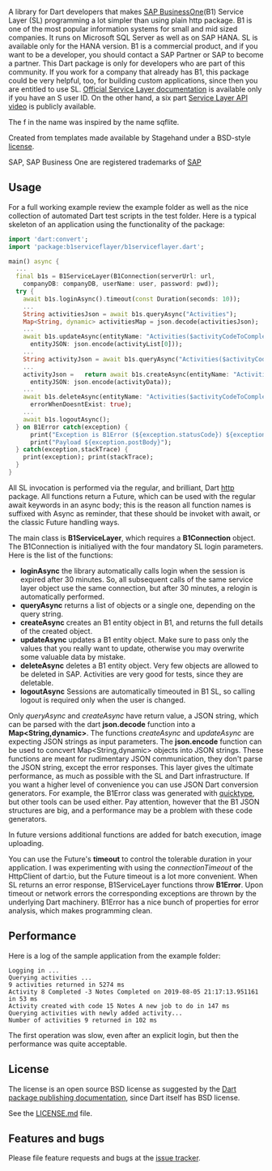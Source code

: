 A library for Dart developers that makes [SAP BusinessOne](https://www.sap.com/products/business-one.html)(B1) Service Layer (SL) programming a lot simpler than using plain http package. B1 is one of the most popular information systems for small and mid sized companies. It runs on Microsoft SQL Server as well as on SAP HANA. SL is available only for the HANA version. B1 is a commercial product, and if you want to be a developer, you should contact a SAP Partner or SAP to become a partner. This Dart package is only for developers who are part of this community. If you work for a company that already has B1, this package could be very helpful, too, for building custom applications, since then you are entitled to use SL.
[Official Service Layer documentation](https://help.sap.com/doc/0d2533ad95ba4ad7a702e83570a21c32/9.3/en-US/Working_with_SAP_Business_One_Service_Layer.pdf) is available only if you have an S user ID. On the other hand, a six part [Service Layer API video](https://www.youtube.com/watch?v=zaF_i7x9-s0&list=PLMdHXbewhZ2QsgYSICRQuoL8lkoEHjNzS&index=22) is publicly available.

The f in the name was inspired by the name sqflite.

Created from templates made available by Stagehand under a BSD-style
[license](https://github.com/dart-lang/stagehand/blob/master/LICENSE).

SAP, SAP Business One are registered trademarks of [SAP](https://www.sap.com/corporate/en/company.html)  

## Usage

For a full working example review the example folder as well as the nice collection of automated Dart test scripts in the test folder.
Here is a typical skeleton of an application using the functionality of the package:

```dart
import 'dart:convert';
import 'package:b1serviceflayer/b1serviceflayer.dart';

main() async {
  ...
  final b1s = B1ServiceLayer(B1Connection(serverUrl: url, 
    companyDB: companyDB, userName: user, password: pwd));
  try {    
    await b1s.loginAsync().timeout(const Duration(seconds: 10));
    ...
    String activitiesJson = await b1s.queryAsync("Activities");
    Map<String, dynamic> activitiesMap = json.decode(activitiesJson);
    ...
    await b1s.updateAsync(entityName: "Activities($activityCodeToComplete)",
      entityJSON: json.encode(activityList[0]));
    ...
    String activityJson = await b1s.queryAsync("Activities($activityCodeToComplete)");
    ...
    activityJson =   return await b1s.createAsync(entityName: "Activities",
      entityJSON: json.encode(activityData));
    ...
    await b1s.deleteAsync(entityName: "Activities($activityCodeToComplete)",
      errorWhenDoesntExist: true);
    ...
    await b1s.logoutAsync();
  } on B1Error catch(exception) {
      print("Exception is B1Error (${exception.statusCode}) ${exception.error.message.value} (${exception.error.code}) for Query ${exception.queryUrl}");
      print("Payload ${exception.postBody}");
  } catch(exception,stackTrace) {
    print(exception); print(stackTrace);
  }
}
```
All SL invocation is performed via the regular, and brilliant, Dart [http](https://pub.dev/packages/http) package.
All functions return a Future, which can be used with the regular await keywords in an async body; this is the reason all function names is suffixed with Async as reminder, that these should be invoket with await, or the classic Future handling ways.

The main class is **B1ServiceLayer**, which requires a **B1Connection** object. The B1Connection is initialiyed with the four mandatory SL login parameters.
Here is the list of the functions:
- **loginAsync** the library automatically calls login when the session is expired after 30 minutes. So, all subsequent calls of the same service layer object use the same connection, but after 30 minutes, a relogin is automatically performed. 
- **queryAsync** returns a list of objects or a single one, depending on the query string.
- **createAsync** creates an B1 entity object in B1, and returns the full details of the created object.
- **updateAsync** updates a B1 entity object. Make sure to pass only the values that you really want to update, otherwise you may overwrite some valuable data by mistake.
- **deleteAsync** deletes a B1 entity object. Very few objects are allowed to be deleted in SAP. Activities are very good for tests, since they are deletable.
- **logoutAsync** Sessions are automatically timeouted in B1 SL, so calling logout is required only when the user is changed.

Only *queryAsync* and *createAsync* have return value, a JSON string, which can be parsed with the dart **json.decode** function into a **Map<String,dynamic>**. 
The functions *createAsync* and *updateAsync* are expecting JSON strings as input parameters. The **json.encode** function can be used to concvert Map<String,dynamic> objects into JSON strings.
These functions are meant for rudimentary JSON communication, they don't parse the JSON string, except the error responses. This layer gives the ultimate performance, as much as possible with the SL and Dart infrastructure. If you want a higher level of convenience you can use JSON Dart conversion generators. For example, the B1Error class was generated with [quicktype](https://app.quicktype.io), but other tools can be used either. Pay attention, however that the B1 JSON structures are big, and a performance may be a problem with these code generators.  

In future versions additional functions are added for batch execution, image uploading.

You can use the Future's **timeout** to control the tolerable duration in your application. I was experimenting with using the *connectionTimeout* of the HttpClient of dart:io, but the Future timeout is a lot more convenient.
When SL returns an error response, B1ServiceLayer functions throw **B1Error**. Upon timeout or network errors the corresponding exceptions are thrown by the underlying Dart machinery. B1Error has a nice bunch of properties for error analysis, which makes programming clean.

## Performance
Here is a log of the sample application from the example folder:
```
Logging in ...
Querying activities ...
9 activities returned in 5274 ms
Activity 8 Completed -3 Notes Completed on 2019-08-05 21:17:13.951161 in 53 ms
Activity created with code 15 Notes A new job to do in 147 ms
Querying activities with newly added activity...
Number of activities 9 returned in 102 ms
```
The first operation was slow, even after an explicit login, but then the performance was quite acceptable.

## License
The license is an open source BSD license as suggested by the [Dart package publishing documentation](https://dart.dev/tools/pub/publishing), since Dart itself has BSD license. 

See the [LICENSE.md](https://github.com/nemethmik/b1serviceflayer/blob/master/LICENSE.md) file.

## Features and bugs

Please file feature requests and bugs at the [issue tracker][tracker].

[tracker]: https://github.com/nemethmik/b1serviceflayer
